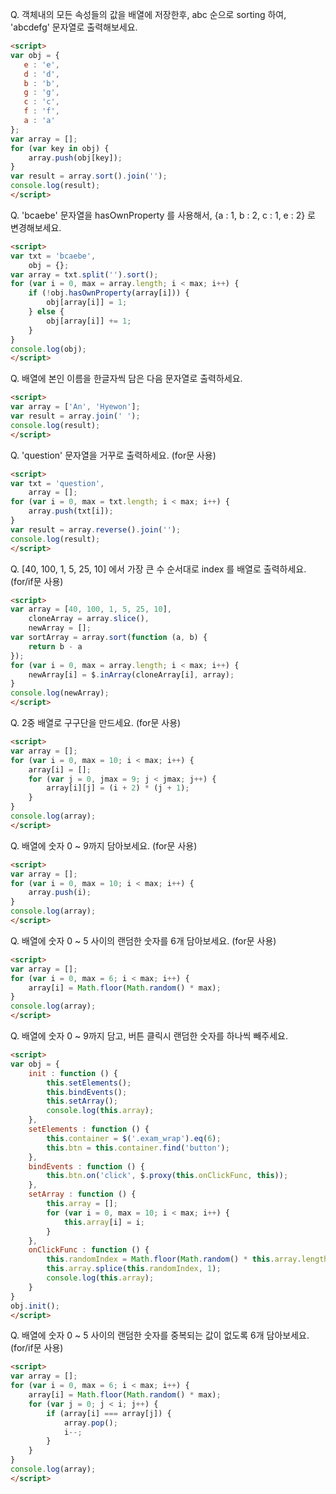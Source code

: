 
Q. 객체내의 모든 속성들의 값을 배열에 저장한후, abc 순으로 sorting 하여, 'abcdefg' 문자열로 출력해보세요.
```html
<script>
var obj = {
   e : 'e',
   d : 'd',
   b : 'b',
   g : 'g',
   c : 'c',
   f : 'f',
   a : 'a'
};
var array = [];
for (var key in obj) {
    array.push(obj[key]);
}
var result = array.sort().join('');
console.log(result);
</script>
```

Q. 'bcaebe' 문자열을 hasOwnProperty 를 사용해서, {a : 1, b : 2, c : 1, e : 2} 로 변경해보세요.
```html
<script>
var txt = 'bcaebe',
    obj = {};
var array = txt.split('').sort();
for (var i = 0, max = array.length; i < max; i++) {
    if (!obj.hasOwnProperty(array[i])) {
        obj[array[i]] = 1;
    } else {
        obj[array[i]] += 1;
    }
}
console.log(obj);
</script>
```

Q. 배열에 본인 이름을 한글자씩 담은 다음 문자열로 출력하세요.
```html
<script>
var array = ['An', 'Hyewon'];
var result = array.join(' ');
console.log(result);
</script>
```

Q. 'question' 문자열을 거꾸로 출력하세요. (for문 사용)
```html
<script>
var txt = 'question',
    array = [];
for (var i = 0, max = txt.length; i < max; i++) {
    array.push(txt[i]);
}
var result = array.reverse().join('');
console.log(result);
</script>
```

Q. [40, 100, 1, 5, 25, 10] 에서 가장 큰 수 순서대로 index 를 배열로 출력하세요. (for/if문 사용)
```html
<script>
var array = [40, 100, 1, 5, 25, 10],
    cloneArray = array.slice(),
    newArray = [];
var sortArray = array.sort(function (a, b) {
    return b - a
});
for (var i = 0, max = array.length; i < max; i++) {
    newArray[i] = $.inArray(cloneArray[i], array);
}
console.log(newArray);
</script>
```

Q. 2중 배열로 구구단을 만드세요. (for문 사용)
```html
<script>
var array = [];
for (var i = 0, max = 10; i < max; i++) {
    array[i] = [];
    for (var j = 0, jmax = 9; j < jmax; j++) {
        array[i][j] = (i + 2) * (j + 1);
    }
}
console.log(array);
</script>
```

Q. 배열에 숫자 0 ~ 9까지 담아보세요. (for문 사용)
```html
<script>
var array = [];
for (var i = 0, max = 10; i < max; i++) {
    array.push(i);
}
console.log(array);
</script>
```

Q. 배열에 숫자 0 ~ 5 사이의 랜덤한 숫자를 6개 담아보세요. (for문 사용)
```html
<script>
var array = [];
for (var i = 0, max = 6; i < max; i++) {
    array[i] = Math.floor(Math.random() * max);
}
console.log(array);
</script>
```

Q. 배열에 숫자 0 ~ 9까지 담고, 버튼 클릭시 랜덤한 숫자를 하나씩 빼주세요.
```html
<script>
var obj = {
    init : function () {
        this.setElements();
        this.bindEvents();
        this.setArray();
        console.log(this.array);
    },
    setElements : function () {
        this.container = $('.exam_wrap').eq(6);
        this.btn = this.container.find('button');
    },
    bindEvents : function () {
        this.btn.on('click', $.proxy(this.onClickFunc, this));
    },
    setArray : function () {
        this.array = [];
        for (var i = 0, max = 10; i < max; i++) {
            this.array[i] = i;
        }
    },
    onClickFunc : function () {
        this.randomIndex = Math.floor(Math.random() * this.array.length);
        this.array.splice(this.randomIndex, 1);
        console.log(this.array);
    }
}
obj.init();
</script>
```

Q. 배열에 숫자 0 ~ 5 사이의 랜덤한 숫자를 중복되는 값이 없도록 6개 담아보세요. (for/if문 사용)
```html
<script>
var array = [];
for (var i = 0, max = 6; i < max; i++) {
    array[i] = Math.floor(Math.random() * max);
    for (var j = 0; j < i; j++) {
        if (array[i] === array[j]) {
            array.pop();
            i--;
        }
    }
}
console.log(array);
</script>
```